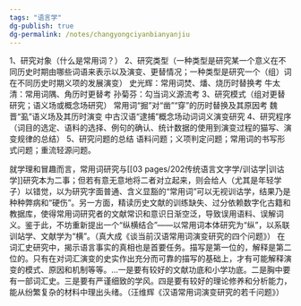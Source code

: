 ```yaml
---
tags: "语言学"
dg-publish: true
dg-permalink: /notes/changyongciyanbianyanjiu
---
```

1、研究对象（什么是常用词？）
2、研究类型（一种类型是研究某一个意义在不同历史时期由哪些词语来表示以及演变、更替情况；一种类型是研究一个（组）词在不同历史时期义项的发展演变）
史光辉：常用词焚、燔、烧历时替换考
牛太清：常用词隅、角历时更替考
孙菊芬：勾当词义源流考
3、研究模式（组对更替研究；语义场或概念场研究）
常用词“掘”对“凿”“穿”的历时替换及其原因考
魏晋“虱”语义场及其历时演变
中古汉语“逮捕”概念场动词词义演变研究
4、研究程序（词目的选定、语料的选择、例句的确认、统计数据的使用到演变过程的猫写、演变规律的总结）
5、研究问题的总结
语料问题；义项判定问题；常用词的书写形式问题；重流轻源问题。

就学理和冒趣而言，常用词研究与[[03 pages/202传统语言文字学/训诂学\|训诂学]]研究本为二事；但若有意无意地将二者对立起来，则会给人（尤其是年轻学子）以错觉，以为研究字面普通、含义显豁的“常用词”可以无视训诂学，结果乃是种种弊病和“硬伤”。另一方面，精读历史文献的训练缺失、过分依赖数字化古籍和教据库，使得常用词研究者的文献常识和意识日渐空泛，导致误用语料、误解词义。鉴于此，不坊重新提出一个“纵横结合”——以常用词本体研究为“纵”，以系联训站学、文献学为“横”。（真大成《谈当前汉语常用词演变研究的四个问题》）
在词汇史研究中，揭示语言事实的真相也是首要任务。描写是第一位的，解释是第二位的。只有在对词汇演变的史实作出充分而可靠的描写的基础上，才有可能解释演变的模式、原因和机制等等。…一是要有较好的文献功底和小学功底。二是胸中要有一部词汇史。三是要有严谨细致的学风。四是要有较好的理论修养和分析能力，能从纷繁复杂的材料中理出头绪。（汪维辉《汉语常用词演变研究的若千问题》）